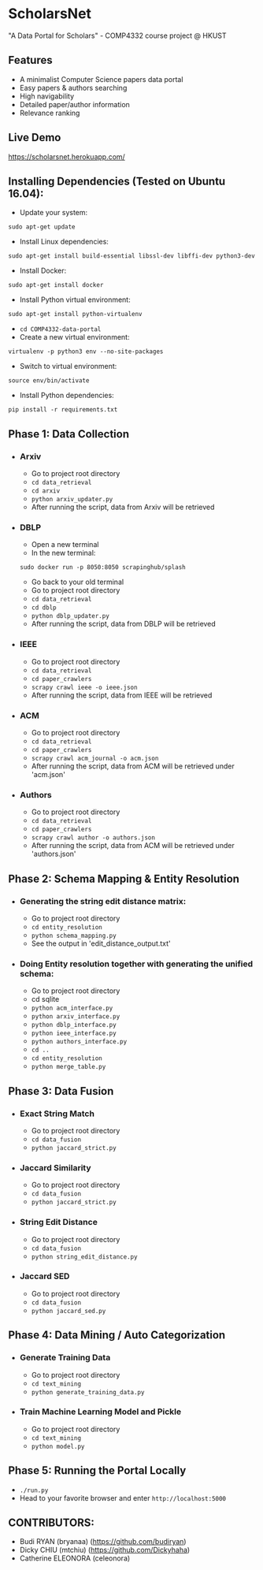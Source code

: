 # ScholarsNet
"A Data Portal for Scholars" - COMP4332 course project @ HKUST

## Features
- A minimalist Computer Science papers data portal
- Easy papers & authors searching
- High navigability
- Detailed paper/author information
- Relevance ranking

## Live Demo
https://scholarsnet.herokuapp.com/

## Installing Dependencies (Tested on Ubuntu 16.04):
- Update your system:

`sudo apt-get update`
- Install Linux dependencies: 

`sudo apt-get install build-essential libssl-dev libffi-dev python3-dev`
- Install Docker:

`sudo apt-get install docker`
- Install Python virtual environment: 

`sudo apt-get install python-virtualenv`
- `cd COMP4332-data-portal`
- Create a new virtual environment: 

`virtualenv -p python3 env --no-site-packages`
- Switch to virtual environment: 

`source env/bin/activate`
- Install Python dependencies: 

`pip install -r requirements.txt`

## Phase 1: Data Collection
- ### Arxiv
    - Go to project root directory
    - `cd data_retrieval`
    - `cd arxiv`
    - `python arxiv_updater.py`
    - After running the script, data from Arxiv will be retrieved
- ### DBLP
    - Open a new terminal
    - In the new terminal:

    `sudo docker run -p 8050:8050 scrapinghub/splash`
    - Go back to your old terminal
    - Go to project root directory
    - `cd data_retrieval`
    - `cd dblp`
    - `python dblp_updater.py`
    - After running the script, data from DBLP will be retrieved
- ### IEEE
    - Go to project root directory
    - `cd data_retrieval`
    - `cd paper_crawlers`
    - `scrapy crawl ieee -o ieee.json`
    - After running the script, data from IEEE will be retrieved
- ### ACM
    - Go to project root directory
    - `cd data_retrieval`
    - `cd paper_crawlers`
    - `scrapy crawl acm_journal -o acm.json`
    - After running the script, data from ACM will be retrieved under 'acm.json'
- ### Authors
     - Go to project root directory
     - `cd data_retrieval`
     - `cd paper_crawlers`
     - `scrapy crawl author -o authors.json`
     - After running the script, data from ACM will be retrieved under 'authors.json'

## Phase 2: Schema Mapping & Entity Resolution
- ### Generating the string edit distance matrix:
    - Go to project root directory
    - `cd entity_resolution`
    - `python schema_mapping.py`
    - See the output in 'edit_distance_output.txt'
- ### Doing Entity resolution together with generating the unified schema:
    - Go to project root directory
    - cd sqlite
    - `python acm_interface.py`
    - `python arxiv_interface.py`
    - `python dblp_interface.py`
    - `python ieee_interface.py`
    - `python authors_interface.py`
    - `cd ..`
    - `cd entity_resolution`
    - `python merge_table.py`

## Phase 3: Data Fusion
- ### Exact String Match
    - Go to project root directory
    - `cd data_fusion`
    - `python jaccard_strict.py`
- ### Jaccard Similarity
    - Go to project root directory
    - `cd data_fusion`
    - `python jaccard_strict.py`
- ### String Edit Distance
    - Go to project root directory
    - `cd data_fusion`
    - `python string_edit_distance.py`
- ### Jaccard SED
    - Go to project root directory
    - `cd data_fusion`
    - `python jaccard_sed.py`

## Phase 4: Data Mining / Auto Categorization
- ### Generate Training Data
    - Go to project root directory
    - `cd text_mining`
    - `python generate_training_data.py`
- ### Train Machine Learning Model and Pickle
    - Go to project root directory
    - `cd text_mining`
    - `python model.py`

## Phase 5: Running the Portal Locally 
- `./run.py`
- Head to your favorite browser and enter `http://localhost:5000`

## CONTRIBUTORS:
- Budi RYAN (bryanaa) (https://github.com/budiryan)
- Dicky CHIU (mtchiu) (https://github.com/Dickyhaha)
- Catherine ELEONORA (celeonora)

